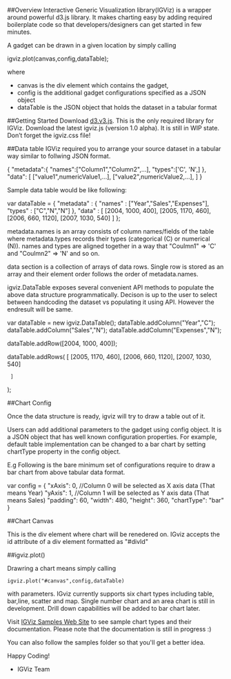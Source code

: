 ##Overview
Interactive Generic Visualization library(IGViz) is a wrapper around powerful d3.js library. It makes charting easy by adding required boilerplate code so that developers/designers can get started in few minutes.

A gadget can be drawn in a given location by simply calling 

igviz.plot(canvas,config,dataTable);

where 

- canvas is the div element which contains the gadget, 
- config is the additional gadget configurations specified as a JSON object
- dataTable is the JSON object that holds the dataset in a tabular format


##Getting Started
Download [d3.v3.js](http://d3js.org/ "d3js.org"). This is the only required library for IGViz.
Download the latest igviz.js (version 1.0 alpha). It is still in WIP state.
Don’t forget the igviz.css file!

##Data table
IGViz required you to arrange your source dataset in a tabular way similar to follwing JSON format.

{
	"metadata":{
	  "names":["Column1","Column2",...],
	  "types":['C', 'N',]
	},
	"data": [
	  ["value1",numericValue1,...],
	  ["value2",numericValue2,...],
	]
}

Sample data table would be like following:

var dataTable = {
    "metadata" : {
        "names" : ["Year","Sales","Expenses"],
        "types" : ["C","N","N"]
    },
    "data" : [
        [2004,  1000,      400],
        [2005,  1170,      460],
        [2006,  660,       1120],
        [2007,  1030,      540]
    ]
};

metadata.names is an array consists of column names/fields of the table where metadata.types records their types (categorical (C) or numerical (N)).
names and types are aligned together in a way that "Coulmn1" => 'C' and "Coulmn2" => 'N' and so on.

data section is a collection of arrays of data rows. Single row is stored as an array and their element order follows the order of metadata.names.

igviz.DataTable exposes several convenient API methods to populate the above data structure programmatically. Decison is up to the user to select between handcoding the dataset vs populating it using API. However the endresult will be same.

var dataTable = new igviz.DataTable();
dataTable.addColumn("Year","C");
dataTable.addColumn("Sales","N");
dataTable.addColumn("Expenses","N");

dataTable.addRow([2004,  1000,      400]);
         
dataTable.addRows(
     [
         [2005,  1170,      460],
         [2006,  660,       1120],
         [2007,  1030,      540]

     ]
 );



##Chart Config

Once the data structure is ready, igviz will try to draw a table out of it.

Users can add additional parameters to the gadget using config object. It is a JSON object that has well known configuration properties. For example, default table implementation can be changed to a bar chart by setting chartType property in the config object.

E.g Following is the bare minimum set of configurations require to draw a bar chart from above tabular data format.

var config = {
            "xAxis": 0,	//Column 0 will be selected as X axis data (That means Year)
            "yAxis": 1, //Column 1 will be selected as Y axis data (That means Sales)
            "padding": 60,
            "width": 480,
            "height": 360,
            "chartType": "bar"
}

##Chart Canvas

This is the div element where chart will be renedered on. IGviz accepts the id attribute of a div element formatted as "#divId"

##igviz.plot()

Drawring a chart means simply calling 

`igviz.plot("#canvas",config,dataTable)`

with parameters. IGviz currently supports six chart types including table, bar,line, scatter and map. Single number chart and an area chart is still in development. Drill down capabilities will be added to bar chart later.

Visit [IGViz Samples Web Site](http://dunithd.github.io/igviz-site/samples/index.html) to see sample chart types and their documentation. Please note that the documentation is still in progress :)

You can also follow the samples folder so that you'll get a better idea.

Happy Coding!
- IGViz Team

